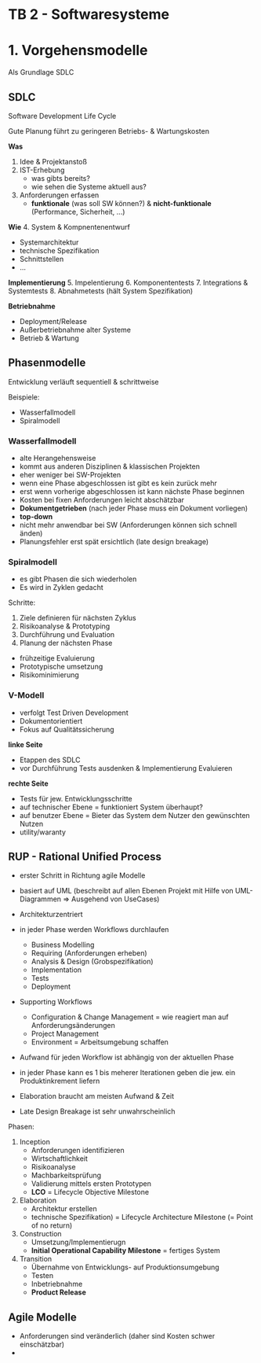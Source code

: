 # TB 2 - Softwaresysteme

# 1. Vorgehensmodelle

Als Grundlage SDLC

## SDLC
Software Development Life Cycle

Gute Planung führt zu geringeren Betriebs- & Wartungskosten

**Was**
1. Idee & Projektanstoß
2. IST-Erhebung
   - was gibts bereits?
   - wie sehen die Systeme aktuell aus?
3. Anforderungen erfassen 
   - **funktionale** (was soll SW können?) & **nicht-funktionale** (Performance, Sicherheit, ...)

**Wie**
4. System & Kompnentenentwurf 
   - Systemarchitektur 
   - technische Spezifikation
   - Schnittstellen
   - ...

**Implementierung**
5. Impelentierung
6. Komponententests
7. Integrations & Systemtests
8. Abnahmetests (hält System Spezifikation)

**Betriebnahme**
- Deployment/Release
- Außerbetriebnahme alter Systeme
- Betrieb & Wartung


## Phasenmodelle
Entwicklung verläuft sequentiell & schrittweise

Beispiele:
- Wasserfallmodell
- Spiralmodell

### Wasserfallmodell
- alte Herangehensweise 
- kommt aus anderen Disziplinen & klassischen Projekten
- eher weniger bei SW-Projekten
- wenn eine Phase abgeschlossen ist gibt es kein zurück mehr 
- erst wenn vorherige abgeschlossen ist kann nächste Phase beginnen
- Kosten bei fixen Anforderungen leicht abschätzbar 
- **Dokumentgetrieben** (nach jeder Phase muss ein Dokument vorliegen)
- **top-down** 
- nicht mehr anwendbar bei SW (Anforderungen können sich schnell änden)
- Planungsfehler erst spät ersichtlich (late design breakage)


### Spiralmodell
- es gibt Phasen die sich wiederholen
- Es wird in Zyklen gedacht

Schritte:
1. Ziele definieren für nächsten Zyklus
2. Risikoanalyse & Prototyping
3. Durchführung und Evaluation
4. Planung der nächsten Phase

- frühzeitige Evaluierung 
- Prototypische umsetzung
- Risikominimierung


### V-Modell

- verfolgt Test Driven Development
- Dokumentorientiert
- Fokus auf Qualitätssicherung

**linke Seite**
- Etappen des SDLC
- vor Durchführung Tests ausdenken & Implementierung Evaluieren

**rechte Seite**
- Tests für jew. Entwicklungsschritte
- auf technischer Ebene = funktioniert System überhaupt?
- auf benutzer Ebene = Bieter das System dem Nutzer den gewünschten Nutzen 
- utility/waranty 


## RUP - Rational Unified Process
- erster Schritt in Richtung agile Modelle
- basiert auf UML (beschreibt auf allen Ebenen Projekt mit Hilfe von UML-Diagrammen => Ausgehend von UseCases)
- Architekturzentriert 

- in jeder Phase werden Workflows durchlaufen
  - Business Modelling
  - Requiring (Anforderungen erheben)
  - Analysis & Design (Grobspezifikation)
  - Implementation
  - Tests
  - Deployment

- Supporting Workflows
  - Configuration & Change Management = wie reagiert man auf Anforderungsänderungen
  - Project Management
  - Environment = Arbeitsumgebung schaffen

- Aufwand für jeden Workflow ist abhängig von der aktuellen Phase
- in jeder Phase kann es 1 bis meherer Iterationen geben die jew. ein Produktinkrement liefern
- Elaboration braucht am meisten Aufwand & Zeit
- Late Design Breakage ist sehr unwahrscheinlich 

Phasen:
1. Inception
   - Anforderungen identifizieren
   - Wirtschaftlichkeit
   - Risikoanalyse
   - Machbarkeitsprüfung 
   - Validierung mittels ersten Prototypen
   - **LCO** = Lifecycle Objective Milestone
2. Elaboration
   - Architektur erstellen
   - technische Spezifikation) = Lifecycle Architecture Milestone (= Point of no return)
3. Construction
   - Umsetzung/Implementierugn
   - **Initial Operational Capability Milestone** = fertiges System
4. Transition
   - Übernahme von Entwicklungs- auf Produktionsumgebung
   - Testen
   - Inbetriebnahme
   - **Product Release**






## Agile Modelle
- Anforderungen sind veränderlich (daher sind Kosten schwer einschätzbar)
- 